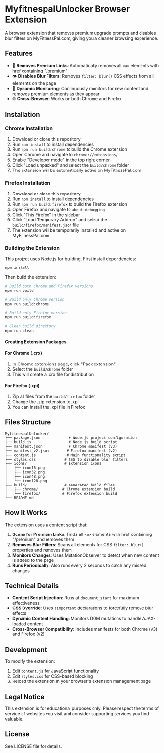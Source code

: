# MyfitnespalUnlocker Browser Extension

A browser extension that removes premium upgrade prompts and disables blur filters on MyFitnessPal.com, giving you a cleaner browsing experience.

## Features

- 🚫 **Removes Premium Links**: Automatically removes all `<a>` elements with href containing "/premium"
- 👁️ **Disables Blur Filters**: Removes `filter: blur()` CSS effects from all elements on the page
- 🔄 **Dynamic Monitoring**: Continuously monitors for new content and removes premium elements as they appear
- 🌐 **Cross-Browser**: Works on both Chrome and Firefox

## Installation

### Chrome Installation

1. Download or clone this repository
2. Run `npm install` to install dependencies
3. Run `npm run build:chrome` to build the Chrome extension
4. Open Chrome and navigate to `chrome://extensions/`
5. Enable "Developer mode" in the top right corner
6. Click "Load unpacked" and select the `build/chrome` folder
7. The extension will be automatically active on MyFitnessPal.com

### Firefox Installation

1. Download or clone this repository
2. Run `npm install` to install dependencies
3. Run `npm run build:firefox` to build the Firefox extension
4. Open Firefox and navigate to `about:debugging`
5. Click "This Firefox" in the sidebar
6. Click "Load Temporary Add-on" and select the `build/firefox/manifest.json` file
7. The extension will be temporarily installed and active on MyFitnessPal.com

### Building the Extension

This project uses Node.js for building. First install dependencies:

```bash
npm install
```

Then build the extension:

```bash
# Build both Chrome and Firefox versions
npm run build

# Build only Chrome version
npm run build:chrome

# Build only Firefox version
npm run build:firefox

# Clean build directory
npm run clean
```

#### Creating Extension Packages

#### For Chrome (.crx)
1. In Chrome extensions page, click "Pack extension"
2. Select the `build/chrome` folder
3. This will create a .crx file for distribution

#### For Firefox (.xpi)
1. Zip all files from the `build/firefox` folder
2. Change the .zip extension to .xpi
3. You can install the .xpi file in Firefox

## Files Structure

```
MyfitnespalUnlocker/
├── package.json             # Node.js project configuration
├── build.js                 # Node.js build script
├── manifest.json            # Chrome manifest (v3)
├── manifest_v2.json        # Firefox manifest (v2)
├── content.js              # Main functionality script
├── styles.css             # CSS to disable blur filters
├── icons/                 # Extension icons
│   ├── icon16.png
│   ├── icon32.png
│   ├── icon48.png
│   └── icon128.png
├── build/                 # Generated build files
│   ├── chrome/           # Chrome extension build
│   └── firefox/          # Firefox extension build
└── README.md
```

## How It Works

The extension uses a content script that:

1. **Scans for Premium Links**: Finds all `<a>` elements with href containing "/premium" and removes them
2. **Removes Blur Filters**: Scans all elements for CSS `filter: blur()` properties and removes them
3. **Monitors Changes**: Uses MutationObserver to detect when new content is added to the page
4. **Runs Periodically**: Also runs every 2 seconds to catch any missed changes

## Technical Details

- **Content Script Injection**: Runs at `document_start` for maximum effectiveness
- **CSS Override**: Uses `!important` declarations to forcefully remove blur effects
- **Dynamic Content Handling**: Monitors DOM mutations to handle AJAX-loaded content
- **Cross-Browser Compatibility**: Includes manifests for both Chrome (v3) and Firefox (v2)

## Development

To modify the extension:

1. Edit `content.js` for JavaScript functionality
2. Edit `styles.css` for CSS-based blocking
3. Reload the extension in your browser's extension management page

## Legal Notice

This extension is for educational purposes only. Please respect the terms of service of websites you visit and consider supporting services you find valuable.

## License

See LICENSE file for details.
